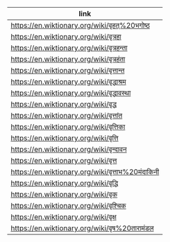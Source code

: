 |link|
|----|
|https://en.wiktionary.org/wiki/वृहत्%20भगोष्ठ|
|https://en.wiktionary.org/wiki/वृत्रहा|
|https://en.wiktionary.org/wiki/वृत्रहन्ता|
|https://en.wiktionary.org/wiki/वृत्रहंता|
|https://en.wiktionary.org/wiki/वृत्तान्त|
|https://en.wiktionary.org/wiki/वृद्धाश्रम|
|https://en.wiktionary.org/wiki/वृद्धावस्था|
|https://en.wiktionary.org/wiki/वृद्ध|
|https://en.wiktionary.org/wiki/वृत्तांत|
|https://en.wiktionary.org/wiki/वृत्तिका|
|https://en.wiktionary.org/wiki/वृत्ति|
|https://en.wiktionary.org/wiki/वृन्दावन|
|https://en.wiktionary.org/wiki/वृत्त|
|https://en.wiktionary.org/wiki/वृत्ताभ%20मंदाकिनी|
|https://en.wiktionary.org/wiki/वृद्धि|
|https://en.wiktionary.org/wiki/वृक|
|https://en.wiktionary.org/wiki/वृश्चिक|
|https://en.wiktionary.org/wiki/वृक्ष|
|https://en.wiktionary.org/wiki/वृष%20तारामंडल|
